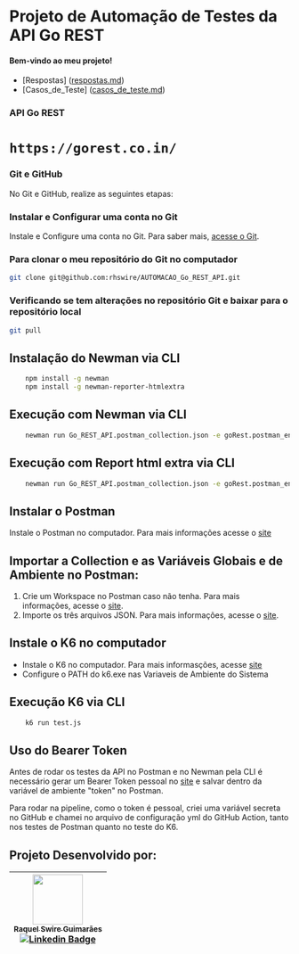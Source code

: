 # Projeto de Automação de Testes da API Go REST

#### Bem-vindo ao meu projeto!

- [Respostas] ([respostas.md](https://github.com/rhswire/AUTOMACAO_Go_REST_API/blob/main/respostas.md))
- [Casos_de_Teste] ([casos_de_teste.md](https://github.com/rhswire/AUTOMACAO_Go_REST_API/blob/main/casos_de_teste.md))


### API Go REST

# `https://gorest.co.in/`

### Git e GitHub

No Git e GitHub, realize as seguintes etapas:

### **Instalar e Configurar uma conta no Git** 

Instale e Configure uma conta no Git. Para saber mais, [acesse o Git](https://git-scm.com/download/win).

### **Para clonar o meu repositório do Git no computador**

 ```sh default
 git clone git@github.com:rhswire/AUTOMACAO_Go_REST_API.git
 ```

### **Verificando se tem alterações no repositório Git e baixar para o repositório local**

 ```sh default
 git pull
 ```

## Instalação do Newman via CLI
```bash
    npm install -g newman
    npm install -g newman-reporter-htmlextra
```

## Execução com Newman via CLI
```bash
    newman run Go_REST_API.postman_collection.json -e goRest.postman_environment.json -g goRest.postman_globals.json
```

## Execução com Report html extra via CLI
```bash
    newman run Go_REST_API.postman_collection.json -e goRest.postman_environment.json -g goRest.postman_globals.json -r htmlextra
```

## Instalar o Postman

Instale o Postman no computador. Para mais informações acesse o [site](https://www.postman.com/downloads/)

## Importar a Collection e as Variáveis Globais e de Ambiente no Postman:

1. Crie um Workspace no Postman caso não tenha. Para mais informações, acesse o [site](https://www.softwaretestinghelp.com/postman-collections-import-export-generate-code/).
2. Importe os três arquivos JSON. Para mais informações, acesse o [site](https://www.softwaretestinghelp.com/postman-collections-import-export-generate-code/).

## Instale o K6 no computador

- Instale o K6 no computador. Para mais informasções, acesse [site](https://k6.io/docs/get-started/installation/)
- Configure o PATH do k6.exe nas Variaveis de Ambiente do Sistema
  
## Execução K6 via CLI
```bash
    k6 run test.js
```
## Uso do Bearer Token

Antes de rodar os testes da API no Postman e no Newman pela CLI é necessário gerar um Bearer Token pessoal no [site](https://gorest.co.in/) e salvar dentro da variável de ambiente "token" no Postman.

Para rodar na pipeline, como o token é pessoal, criei uma variável secreta no GitHub e chamei no arquivo de configuração yml do GitHub Action, tanto nos testes de Postman quanto no teste do K6.

## Projeto Desenvolvido por: 
 | [<img loading="lazy" src="https://avatars.githubusercontent.com/u/93127535" width=90><br/><sub>Raquel Swire Guimarães</sub>](https://github.com/rhswire)<br/>[![Linkedin Badge](https://img.shields.io/badge/-LinkedIn-blue?style=flat-square&logo=Linkedin&logoColor=white&link=https://www.linkedin.com/in/rhswire)](https://www.linkedin.com/in/rhswire) | 
| :----------------------------------------------------------: | 